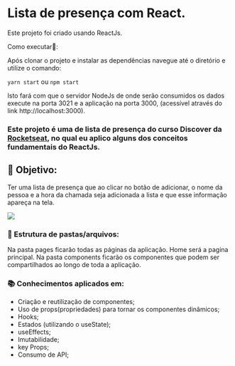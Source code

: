 # Lista de presença com React.

Este projeto foi criado usando ReactJs.

Como executar🏃:

Após clonar o projeto e instalar as dependências navegue até o diretório e utilize o comando:

`yarn start` ou `npm start`

Isto fará com que o servidor NodeJs de onde serão consumidos os dados execute na porta 3021 e a aplicação na porta 3000, (acessível através do link http://localhost:3000).

### Este projeto é uma de lista de presença do curso Discover da [Rocketseat](https://github.com/Rocketseat), no qual eu aplico alguns dos conceitos fundamentais do ReactJs.

## 🎯 Objetivo:

Ter uma lista de presença que ao clicar no botão de adicionar, o nome da pessoa e a hora da chamada seja adicionada a lista e que esse informação apareça na tela.

![](https://user-images.githubusercontent.com/100557462/200448104-e38580a3-adcf-4bf9-b7ca-2960358f01be.jpg)

### 📁 Estrutura de pastas/arquivos:

Na pasta pages ficarão todas as páginas da aplicação. Home será a pagina principal.
Na pasta components ficarão os componentes que podem ser compartilhados ao longo de toda a aplicação.

### 📚 Conhecimentos aplicados em:

- Criação e reutilização de componentes;
- Uso de props(propriedades) para tornar os componentes dinâmicos;
- Hooks;
- Estados (utilizando o useState);
- useEffects;
- Imutabilidade;
- key Props;
- Consumo de API;
